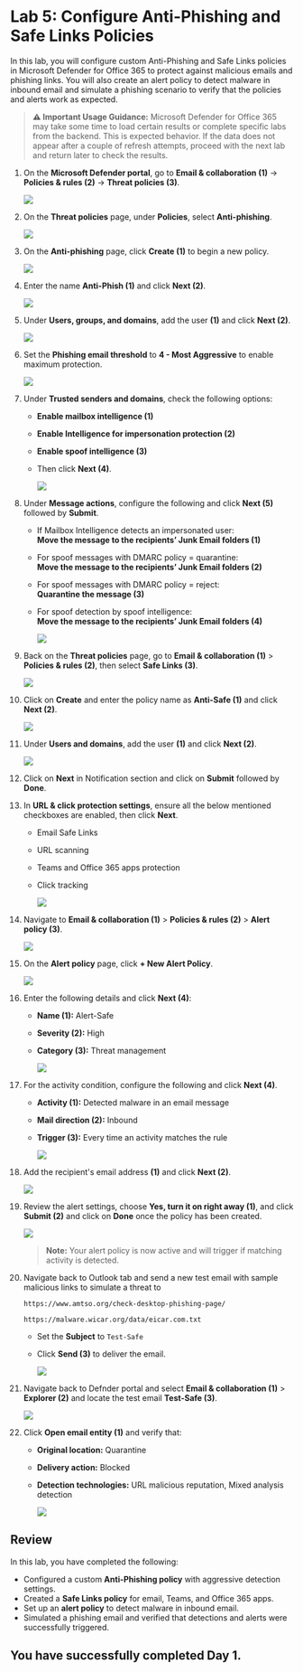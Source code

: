 # Lab 5: Configure Anti-Phishing and Safe Links Policies

In this lab, you will configure custom Anti-Phishing and Safe Links policies in Microsoft Defender for Office 365 to protect against malicious emails and phishing links. You will also create an alert policy to detect malware in inbound email and simulate a phishing scenario to verify that the policies and alerts work as expected.

> **⚠ Important Usage Guidance:** Microsoft Defender for Office 365 may take some time to load certain results or complete specific labs from the backend. This is expected behavior. If the data does not appear after a couple of refresh attempts, proceed with the next lab and return later to check the results.

1. On the **Microsoft Defender portal**, go to **Email & collaboration (1)** → **Policies & rules (2)** → **Threat policies (3)**.

   ![](./media/rd_day1_ex1_t1_6.png)

1. On the **Threat policies** page, under **Policies**, select **Anti-phishing**.

   ![](./media/g_r_e2_2_5.png)

1. On the **Anti-phishing** page, click **Create (1)** to begin a new policy.

   ![](./media/rd_day1_ex2_t2_2.png)

1. Enter the name **Anti-Phish (1)** and click **Next (2)**.

   ![](./media/rd_day1_ex2_t2_3.png)

1. Under **Users, groups, and domains**, add the user **<inject key="AzureAdUserEmail"></inject> (1)** and click **Next (2)**.

   ![](./media/rd_day1_ex2_t2_4.png)

1. Set the **Phishing email threshold** to **4 - Most Aggressive** to enable maximum protection.

   ![](./media/rd_day1_ex2_t2_5.png)

1. Under **Trusted senders and domains**, check the following options:

   - **Enable mailbox intelligence (1)**
   - **Enable Intelligence for impersonation protection (2)**
   - **Enable spoof intelligence (3)**  
   - Then click **Next (4)**. 
     
      ![](./media/rd_day1_ex2_t2_6.png)

1. Under **Message actions**, configure the following and click **Next (5)** followed by **Submit**.

   - If Mailbox Intelligence detects an impersonated user:  
     **Move the message to the recipients’ Junk Email folders (1)**
   - For spoof messages with DMARC policy = quarantine:  
     **Move the message to the recipients’ Junk Email folders (2)**
   - For spoof messages with DMARC policy = reject:  
     **Quarantine the message (3)**
   - For spoof detection by spoof intelligence:  
     **Move the message to the recipients’ Junk Email folders (4)**  

      ![](./media/rd_day1_ex2_t2_7.png)

1. Back on the **Threat policies** page, go to **Email & collaboration (1)** > **Policies & rules (2)**, then select **Safe Links (3)**.

   ![](./media/rd_day1_ex2_t2_8.png)

1. Click on **Create** and enter the policy name as **Anti-Safe (1)** and click **Next (2)**.

   ![](./media/rd_day1_ex2_t2_9.png)

1. Under **Users and domains**, add the user **<inject key="AzureAdUserEmail"></inject> (1)** and click **Next (2)**.

    ![](./media/rd_day1_ex2_t2_10.png)

1. Click on **Next** in Notification section and click on **Submit** followed by **Done**.

1. In **URL & click protection settings**, ensure all the below mentioned checkboxes are enabled, then click **Next**.

    - Email Safe Links
    - URL scanning
    - Teams and Office 365 apps protection
    - Click tracking  

      ![](./media/rd_day1_ex2_t2_11.png)

1. Navigate to **Email & collaboration (1)** > **Policies & rules (2)** > **Alert policy (3)**.

    ![](./media/rd_day1_ex2_t2_12.png)

1. On the **Alert policy** page, click **+ New Alert Policy**.

    ![](./media/rd_day1_ex2_t2_13.png)

1. Enter the following details and click **Next (4)**:
    
    - **Name (1):** Alert-Safe  
    - **Severity (2):** High  
    - **Category (3):** Threat management  

      ![](./media/rd_day1_ex2_t2_14.png)

1. For the activity condition, configure the following and click **Next (4)**.

    - **Activity (1):** Detected malware in an email message  
    - **Mail direction (2):** Inbound  
    - **Trigger (3):** Every time an activity matches the rule  

      ![](./media/rd_day1_ex2_t2_15.png)

1. Add the recipient's email address **(1)** and click **Next (2)**.

    ![](./media/rd_day1_ex2_t2_16.png)

1. Review the alert settings, choose **Yes, turn it on right away (1)**, and click **Submit (2)** and click on **Done** once the policy has been created.

    ![](./media/rd_day1_ex2_t2_17.png)

   > **Note:** Your alert policy is now active and will trigger if matching activity is detected.

1. Navigate back to Outlook tab and send a new test email with sample malicious links to simulate a threat to **<inject key="AzureAdUserEmail"></inject>**

   ```
   https://www.amtso.org/check-desktop-phishing-page/ 
   ```

   ``` 
   https://malware.wicar.org/data/eicar.com.txt  
   ```   
   
   - Set the **Subject** to `Test-Safe`

   -  Click **Send (3)** to deliver the email.

      ![](./media/rd_day1_ex2_t2_18.png)

1. Navigate back to Defnder portal and select **Email & collaboration (1)** > **Explorer (2)** and locate the test email **Test-Safe (3)**.

    ![](./media/rd_day1_ex2_t2_19.png)

1. Click **Open email entity (1)** and verify that:
    
    - **Original location:** Quarantine  
    - **Delivery action:** Blocked  
    - **Detection technologies:** URL malicious reputation, Mixed analysis detection  

      ![](./media/rd_day1_ex2_t2_20.png)

## Review

In this lab, you have completed the following:

- Configured a custom **Anti-Phishing policy** with aggressive detection settings.  
- Created a **Safe Links policy** for email, Teams, and Office 365 apps.  
- Set up an **alert policy** to detect malware in inbound email.  
- Simulated a phishing email and verified that detections and alerts were successfully triggered. 

## You have successfully completed Day 1.